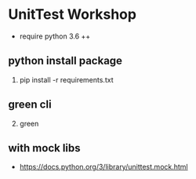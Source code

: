 # UnitTest Workshop

- require python 3.6 ++

## python install package
1) pip install -r requirements.txt

## green cli
2) green

## with mock libs
- https://docs.python.org/3/library/unittest.mock.html